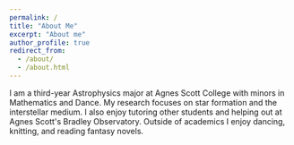 ```yaml
---
permalink: /
title: "About Me"
excerpt: "About me"
author_profile: true
redirect_from: 
  - /about/
  - /about.html
---
```


I am a third-year Astrophysics major at Agnes Scott College with minors in Mathematics and Dance. My research focuses on star formation and the interstellar medium. I also enjoy tutoring other students and helping out at Agnes Scott's Bradley Observatory. Outside of academics I enjoy dancing, knitting, and reading fantasy novels.

